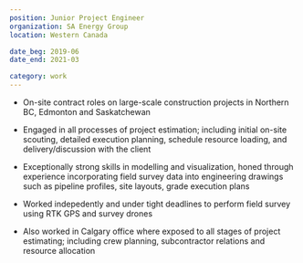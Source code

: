 ```yaml
---
position: Junior Project Engineer
organization: SA Energy Group
location: Western Canada

date_beg: 2019-06
date_end: 2021-03

category: work
---
```


- On-site contract roles on large-scale construction projects in Northern BC, Edmonton and Saskatchewan

- Engaged in all processes of project estimation; including initial on-site scouting, detailed execution planning, schedule resource loading, and delivery/discussion with the client

- Exceptionally strong skills in modelling and visualization, honed through experience incorporating field survey data into engineering drawings such as pipeline profiles, site layouts, grade execution plans

- Worked indepedently and under tight deadlines to perform field survey using RTK GPS and survey drones

- Also worked in Calgary office where exposed to all stages of project estimating; including crew planning, subcontractor relations and resource allocation